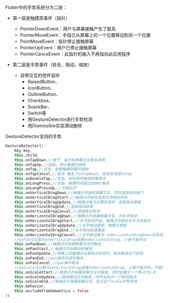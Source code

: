 Flutter中的手势系统分为二层：

* 第一层是触摸原事件（指针）
    * PointerDownEvent：用户与屏幕接触产生了联系
    * PointerMoveEvent：手指已从屏幕上的一个位置移动到另一个位置
    * PointMoveEvent：指针停止接触屏幕
    * PointerUpEvent：用户已停止接触屏幕
    * PointerCanceEvent：此指针的输入不再指向此应用程序

* 第二层是手势事件（轻击，拖动，缩放）
    * 自带交互的控件监听
        * RaisedButton、
        * IconButton、
        * OutlineButton、
        * Checkbox、
        * SnackBar、
        * Switch等　　　　
        * 用GestureDelector进行手势检测
        * 用Dismissible实现滑动删除　　　　


GestureDetector支持的手势

```dart
GestureDetector({
    Key key,
    this.child,
    this.onTapDown,//按下，每次和屏幕交互都会调用
    this.onTapUp,//抬起，停止触摸时调用
    this.onTap,//点击，短暂触摸屏幕时调用
    this.onTapCancel,//取消 触发了onTapDown，但没有完成onTap
    this.onDoubleTap,//双击，短时间内触摸屏幕两次
    this.onLongPress,//长按，触摸时间超过500ms触发
    this.onLongPressUp,//长按松开
    this.onVerticalDragDown,//触摸点开始和屏幕交互，同时竖直拖动按下
    this.onVerticalDragStart,//触摸点开始在竖直方向拖动开始
    this.onVerticalDragUpdate,//触摸点每次位置改变时，竖直拖动更新
    this.onVerticalDragEnd,//竖直拖动结束
    this.onVerticalDragCancel,//竖直拖动取消
    this.onHorizontalDragDown,//触摸点开始跟屏幕交互，并水平拖动
    this.onHorizontalDragStart,//水平拖动开始，触摸点开始在水平方向移动
    this.onHorizontalDragUpdate,//水平拖动更新，触摸点更新
    this.onHorizontalDragEnd,//水平拖动结束触发
    this.onHorizontalDragCancel,//水平拖动取消 onHorizontalDragDown没有成功触发
    //onPan可以取代onVerticalDrag或者onHorizontalDrag，三者不能并存
    this.onPanDown,//触摸点开始跟屏幕交互时触发
    this.onPanStart,//触摸点开始移动时触发
    this.onPanUpdate,//屏幕上的触摸点位置每次改变时，都会触发这个回调
    this.onPanEnd,//pan操作完成时触发
    this.onPanCancel,//pan操作取消
    //onScale可以取代onVerticalDrag或者onHorizontalDrag，三者不能并存，不能与onPan并存
    this.onScaleStart,//触摸点开始跟屏幕交互时触发，同时会建立一个焦点为1.0
    this.onScaleUpdate,//跟屏幕交互时触发，同时会标示一个新的焦点
    this.onScaleEnd,//触摸点不再跟屏幕交互，标示这个scale手势完成
    this.behavior,
    this.excludeFromSemantics = false
})
```